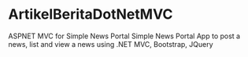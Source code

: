 # ArtikelBeritaDotNetMVC
ASPNET MVC for Simple News Portal
Simple News Portal App to post a news, list and view a news using .NET MVC, Bootstrap, JQuery
